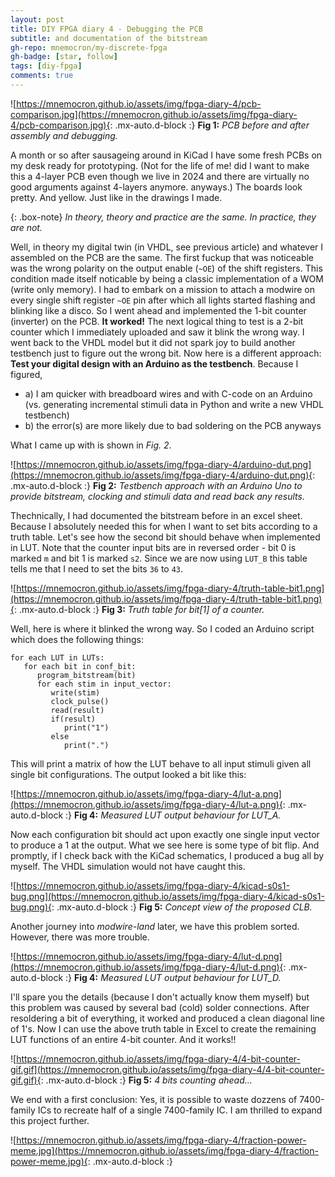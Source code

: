 ```yaml
---
layout: post
title: DIY FPGA diary 4 - Debugging the PCB
subtitle: and documentation of the bitstream
gh-repo: mnemocron/my-discrete-fpga
gh-badge: [star, follow]
tags: [diy-fpga]
comments: true
---
```


![https://mnemocron.github.io/assets/img/fpga-diary-4/pcb-comparison.jpg](https://mnemocron.github.io/assets/img/fpga-diary-4/pcb-comparison.jpg){: .mx-auto.d-block :}
**Fig 1:** _PCB before and after assembly and debugging._

A month or so after sausageing around in KiCad I have some fresh PCBs on my desk ready for prototyping.
(Not for the life of me! did I want to make this a 4-layer PCB even though we live in 2024 and there are virtually no good arguments against 4-layers anymore. anyways.)
The boards look pretty. And yellow. Just like in the drawings I made.

{: .box-note}
_In theory, theory and practice are the same. In practice, they are not._

Well, in theory my digital twin (in VHDL, see previous article) and whatever I assembled on the PCB are the same. 
The first fuckup that was noticeable was the wrong polarity on the output enable (`~OE`) of the shift registers.
This condition made itself noticable by being a classic implementation of a WOM (write only memory). 
I had to embark on a mission to attach a modwire on every single shift register `~OE` pin after which all lights started flashing and blinking like a disco.
So I went ahead and implemented the 1-bit counter (inverter) on the PCB. **It worked!**
The next logical thing to test is a 2-bit counter which I immediately uploaded and saw it blink the wrong way.
I went back to the VHDL model but it did not spark joy to build another testbench just to figure out the wrong bit.
Now here is a different approach: **Test your digital design with an Arduino as the testbench**.
Because I figured, 

- a) I am quicker with breadboard wires and with C-code on an Arduino (vs. generating incremental stimuli data in Python and write a new VHDL testbench)
- b) the error(s) are more likely due to bad soldering on the PCB anyways

What I came up with is shown in _Fig. 2_.

![https://mnemocron.github.io/assets/img/fpga-diary-4/arduino-dut.png](https://mnemocron.github.io/assets/img/fpga-diary-4/arduino-dut.png){: .mx-auto.d-block :}
**Fig 2:** _Testbench approach with an Arduino Uno to provide bitstream, clocking and stimuli data and read back any results._

Thechnically, I had documented the bitstream before in an excel sheet. 
Because I absolutely needed this for when I want to set bits according to a truth table.
Let's see how the second bit should behave when implemented in LUT.
Note that the counter input bits are in reversed order - bit 0 is marked `m` and bit 1 is marked `s2`.
Since we are now using `LUT_B` this table tells me that I need to set the bits `36` to `43`.

![https://mnemocron.github.io/assets/img/fpga-diary-4/truth-table-bit1.png](https://mnemocron.github.io/assets/img/fpga-diary-4/truth-table-bit1.png){: .mx-auto.d-block :}
**Fig 3:** _Truth table for bit[1] of a counter._

Well, here is where it blinked the wrong way. 
So I coded an Arduino script which does the following things:

```
for each LUT in LUTs:
   for each bit in conf_bit:
      program_bitstream(bit)
      for each stim in input_vector:
         write(stim)
         clock_pulse()
         read(result)
         if(result)
            print("1")
         else
            print(".")
```

This will print a matrix of how the LUT behave to all input stimuli given all single bit configurations.
The output looked a bit like this:

![https://mnemocron.github.io/assets/img/fpga-diary-4/lut-a.png](https://mnemocron.github.io/assets/img/fpga-diary-4/lut-a.png){: .mx-auto.d-block :}
**Fig 4:** _Measured LUT output behaviour for LUT_A._

Now each configuration bit should act upon exactly one single input vector to produce a 1 at the output.
What we see here is some type of bit flip. And promptly, if I check back with the KiCad schematics, I produced a bug all by myself. 
The VHDL simulation would not have caught this.

![https://mnemocron.github.io/assets/img/fpga-diary-4/kicad-s0s1-bug.png](https://mnemocron.github.io/assets/img/fpga-diary-4/kicad-s0s1-bug.png){: .mx-auto.d-block :}
**Fig 5:** _Concept view of the proposed CLB._

Another journey into _modwire-land_ later, we have this problem sorted. However, there was more trouble.

![https://mnemocron.github.io/assets/img/fpga-diary-4/lut-d.png](https://mnemocron.github.io/assets/img/fpga-diary-4/lut-d.png){: .mx-auto.d-block :}
**Fig 4:** _Measured LUT output behaviour for LUT_D._

I'll spare you the details (because I don't actually know them myself) but this problem was caused by several bad (cold) solder connections.
After resoldering a bit of everything, it worked and produced a clean diagonal line of 1's.
Now I can use the above truth table in Excel to create the remaining LUT functions of an entire 4-bit counter.
And it works!!

![https://mnemocron.github.io/assets/img/fpga-diary-4/4-bit-counter-gif.gif](https://mnemocron.github.io/assets/img/fpga-diary-4/4-bit-counter-gif.gif){: .mx-auto.d-block :}
**Fig 5:** _4 bits counting ahead..._


We end with a first conclusion: Yes, it is possible to waste dozzens of 7400-family ICs to recreate half of a single 7400-family IC. I am thrilled to expand this project further.

![https://mnemocron.github.io/assets/img/fpga-diary-4/fraction-power-meme.jpg](https://mnemocron.github.io/assets/img/fpga-diary-4/fraction-power-meme.jpg){: .mx-auto.d-block :}
